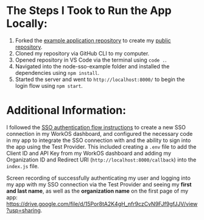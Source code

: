 # The Steps I Took to Run the App Locally:

1. Forked the [example application repository](https://github.com/workos/workos-node) to create my [public repository](https://github.com/udlern/node-example-applications.git).
2. Cloned my repository via GitHub CLI to my computer.
3. Opened repository in VS Code via the terminal using `code .`.
4. Navigated into the node-sso-example folder and installed the dependencies using `npm install`.
5. Started the server and went to `http://localhost:8000/` to begin the login flow using `npm start`.

# Additional Information:

I followed the [SSO authentication flow instructions](https://workos.com/docs/sso/guide/.introduction) to create a new SSO connection in my WorkOS dashboard, and configured the necessary code in my app to integrate the SSO connection with and the ability to sign into the app using the Test Provider. This included creating a `.env` file to add the Client ID and API Key from my WorkOS dashboard and adding my Organization ID and Redirect URI (`http://localhost:8000/callback`) into the `index.js` file.

Screen recording of successfully authenticating my user and logging into my app with my SSO connection via the Test Provider and seeing my **first and last name**, as well as the **organization name** on the first page of my app: https://drive.google.com/file/d/15Por8tA2K4gH_nfr9czCvN9FJf9gfJJV/view?usp=sharing.
